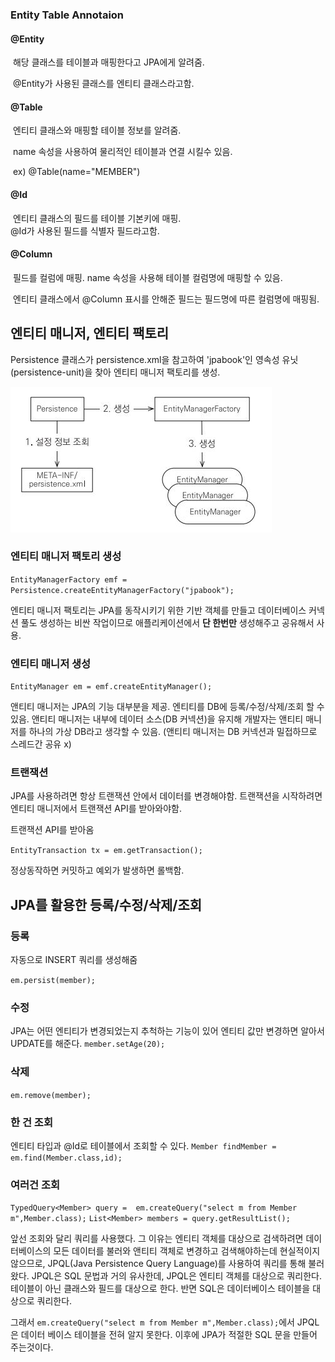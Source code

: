 ### Entity Table Annotaion

#### @Entity

​	해당 클래스를 테이블과 매핑한다고 JPA에게 알려줌.

​	@Entity가 사용된 클래스를 엔티티 클래스라고함.

#### @Table

​	엔티티 클래스와 매핑할 테이블 정보를 알려줌.

​	name 속성을 사용하여 물리적인 테이블과 연결 시킬수 있음.

​	ex) @Table(name="MEMBER")

#### @Id

​	엔티티 클래스의 필드를 테이블 기본키에 매핑.
​	
​	@Id가 사용된 필드를 식별자 필드라고함.

#### @Column

​	필드를 컬럼에 매핑. name 속성을 사용해 테이블 컬럼명에 매핑할 수 있음.

​	엔티티 클래스에서 @Column 표시를 안해준 필드는 필드명에 따른 컬럼명에 매핑됨.

## 엔티티 매니저, 엔티티 팩토리

Persistence 클래스가 persistence.xml을 참고하여
'jpabook'인 영속성 유닛(persistence-unit)을 찾아 엔티티 매니저 팩토리를 생성.

![](./EntityManager.JPG)

### 엔티티 매니저 팩토리 생성

`EntityManagerFactory emf = Persistence.createEntityManagerFactory("jpabook");`

엔티티 매니저 팩토리는 JPA를 동작시키기 위한 기반 객체를 만들고
데이터베이스 커넥션 풀도 생성하는 비싼 작업이므로
애플리케이션에서 **단 한번만** 생성해주고 공유해서 사용.

### 엔티티 매니저 생성
`EntityManager em = emf.createEntityManager();`

앤티티 매니저는 JPA의 기능 대부분을 제공.
엔티티를 DB에  등록/수정/삭제/조회 할 수 있음.
앤티티 매니저는 내부에 데이터 소스(DB 커넥션)을 유지해
개발자는 앤티티 매니저를 하나의 가상 DB라고 생각할 수 있음.
(앤티티 매니저는 DB 커넥션과 밀접하므로 스레드간 공유 x)

### 트랜잭션
JPA를 사용하려면 항상 트랜잭션 안에서 데이터를 변경해야함.
트랜잭션을 시작하려면 엔티티 매니저에서 트랜잭션 API를 받아와야함.

트랜잭션 API를 받아옴

`EntityTransaction tx = em.getTransaction();`

정상동작하면 커밋하고 예외가 발생하면 롤백함.

## JPA를 활용한 등록/수정/삭제/조회

### 등록

자동으로 INSERT 쿼리를 생성해줌

`em.persist(member);`

### 수정
JPA는 어떤 엔티티가 변경되었는지 추척하는 기능이 있어
엔티티 값만 변경하면 알아서 UPDATE를 해준다.
`member.setAge(20);`

### 삭제
`em.remove(member);`

### 한 건 조회
엔티티 타입과 @Id로 테이블에서 조회할 수 있다.
`Member findMember = em.find(Member.class,id);`

### 여러건 조회
`TypedQuery<Member> query = 
em.createQuery("select m from Member m",Member.class);`
`List<Member> members = query.getResultList();`

앞선 조회와 달리 쿼리를 사용했다. 그 이유는 엔티티 객체를 대상으로
검색하려면 데이터베이스의 모든 데이터를 불러와 앤티티 객체로 변경하고
검색해야하는데 현실적이지 않으므로,
JPQL(Java Persistence Query Language)를 사용하여
쿼리를 통해 불러왔다. JPQL은 SQL 문법과 거의 유사한데, JPQL은 엔티티 객체를 대상으로 쿼리한다. 테이블이 아닌 클래스와 필드를 대상으로 한다. 반면 SQL은 데이터베이스 테이블을 대상으로 쿼리한다.

그래서 `em.createQuery("select m from Member m",Member.class);`에서 JPQL은 데이터 베이스 테이블을 전혀 알지 못한다. 이후에 JPA가 적절한 SQL 문을 만들어 주는것이다.